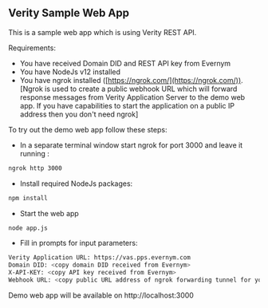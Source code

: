 ## Verity Sample Web App

This is a sample web app which is using Verity REST API.

Requirements:
- You have received Domain DID and REST API key from Evernym
- You have NodeJs v12 installed
- You have ngrok installed ([https://ngrok.com/](https://ngrok.com/)). [Ngrok is used to create a public webhook URL which will forward response messages from Verity Application Server to the demo web app. If you have capabilities to start the application on a public IP address then you don't need ngrok]

To try out the  demo web app follow these steps:

- In a separate terminal window start ngrok for port 3000 and leave it running :
```sh
ngrok http 3000
```
- Install required NodeJs packages:
```sh
npm install
```
- Start the web app
```sh
node app.js
```

- Fill in prompts for input parameters:
```sh
Verity Application URL: https://vas.pps.evernym.com
Domain DID: <copy domain DID received from Evernym>
X-API-KEY: <copy API key received from Evernym>
Webhook URL: <copy public URL address of ngrok forwarding tunnel for your local port 3000>
```

Demo web app will be available on http://localhost:3000
